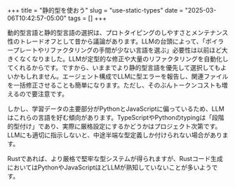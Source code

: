 
+++
title = "静的型を使おう"
slug = "use-static-types"
date = "2025-03-06T10:42:57-05:00"
tags = []
+++

動的型言語と静的型言語の選択は、プロトタイピングのしやすさとメンテナンス性のトレードオフとして昔から議論があります。LLMの台頭によって、「ボイラープレートやリファクタリングの手間が少ない言語を選ぶ」必要性は以前ほど大きくなくなりました。LLMが定型的な修正や大量のリファクタリングを自動化してくれるからです。ですから、いままでより静的型言語を優先して選択してもよいかもしれません。エージェント構成でLLMに型エラーを報告し、関連ファイルを一括修正させることも簡単になります。ただし、そのぶんトークンコストも増えるので要注意です。

しかし、学習データの主要部分がPythonとJavaScriptに偏っているため、LLMはこれらの言語を好む傾向があります。TypeScriptやPythonのtypingは「段階的型付け」であり、実際に厳格設定にするかどうかはプロジェクト次第です。LLMにも適切に指示しないと、中途半端な型定義しか付けられない場合があります。

Rustであれば、より厳格で堅牢な型システムが得られますが、Rustコード生成においてはPythonやJavaScriptほどLLMが熟知していないことが多いようです。

